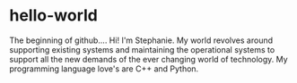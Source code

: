 # hello-world
The beginning of github....
Hi! I'm Stephanie. My world revolves around supporting existing systems and maintaining the operational systems to support all the new demands of the ever changing world of technology.
My programming language love's are C++ and Python.
